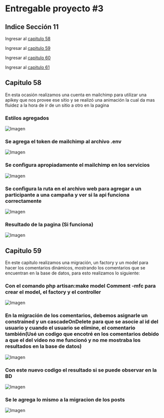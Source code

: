 # Entregable proyecto #3

## Indice Sección 11


 Ingresar al [capitulo 58](#capitulo-58)

 Ingresar al [capitulo 59](#capitulo-59)

 Ingresar al [capitulo 60](#capitulo-60)

 Ingresar al [capitulo 61](#capitulo-61)



 ## Capitulo 58

 En esta ocasión realizamos una cuenta en mailchimp para utilizar una apikey que nos provee ese sitio y se realizó una animación la cual da mas fluidez a la hora de ir de un sitio a otro en la pagina

 ### Estilos agregados 

 ![Imagen](../Section11/images/video58/imagen1.PNG  "Código")

 ### Se agrega el token de mailchimp al archivo .env

 ![Imagen](../Section11/images/video58/imagen2.PNG  "Código")

 ### Se configura apropiadamente el mailchimp en los servicios

 ![Imagen](../Section11/images/video58/imagen3.PNG  "Código")

 ### Se configura la ruta en el archivo web para agregar a un participante a una campaña y ver si la api funciona correctamente

 ![Imagen](../Section11/images/video58/imagen4.PNG  "Código")

 ### Resultado de la pagina (Si funciona)

 ![Imagen](../Section11/images/video58/imagen5.PNG  "Pagina")



## Capitulo 59

En este capitulo realizamos una migración, un factory  y un model para hacer los comentarios dinámicos, mostrando los comentarios que se encuentran en la base de datos, para esto realizamos lo siguiente:

### Con el comando php artisan:make model Comment -mfc para crear el model, el factory y el controller

![Imagen](../Section10/images/video53/imagen4.PNG  "Código")

### En la migración de los comentarios, debemos asignarle un constrained y un cascadeOnDelete para que se asocie al id del usuario y cuando el usuario se elimine, el comentario también(Usé un codigo que encotré en los comentarios debido a que el del video no me funcionó y no me mostraba los resultados en la base de datos)

![Imagen](../Section10/images/video53/imagen5.PNG  "Código")

### Con este nuevo codigo el resultado si se puede observar en la BD

![Imagen](../Section10/images/video53/imagen6.PNG  "Código")

### Se le agrega lo mismo a la migracion de los posts

![Imagen](../Section10/images/video53/imagen7.PNG  "Código")





